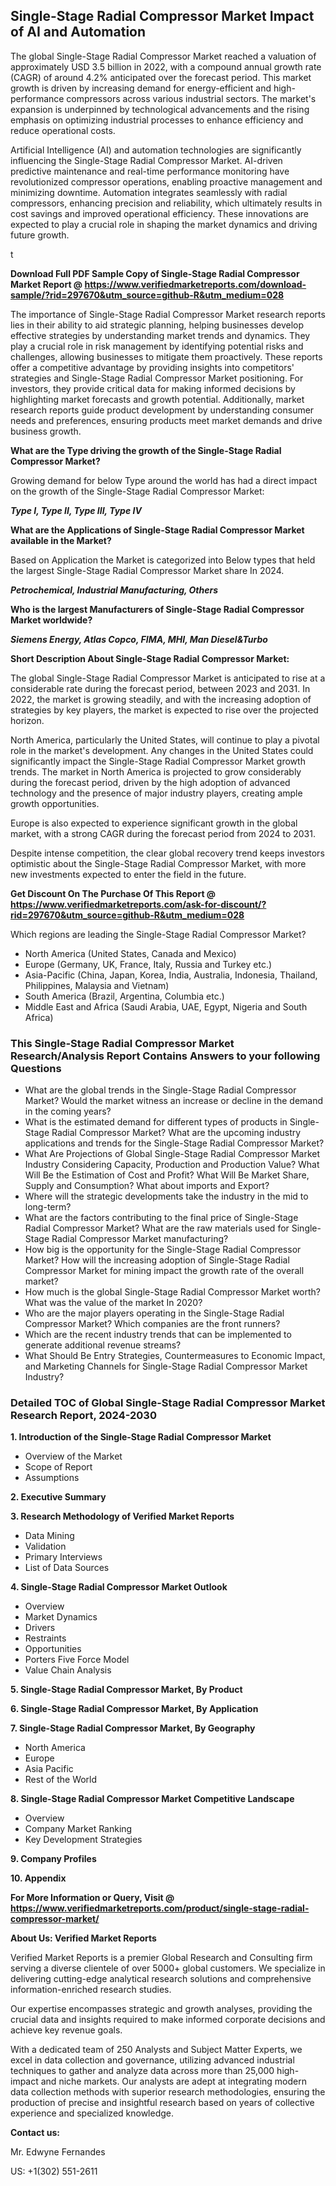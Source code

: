 <h2>Single-Stage Radial Compressor Market Impact of AI and Automation</h2><p>The global Single-Stage Radial Compressor Market reached a valuation of approximately USD 3.5 billion in 2022, with a compound annual growth rate (CAGR) of around 4.2% anticipated over the forecast period. This market growth is driven by increasing demand for energy-efficient and high-performance compressors across various industrial sectors. The market's expansion is underpinned by technological advancements and the rising emphasis on optimizing industrial processes to enhance efficiency and reduce operational costs.</p><p>Artificial Intelligence (AI) and automation technologies are significantly influencing the Single-Stage Radial Compressor Market. AI-driven predictive maintenance and real-time performance monitoring have revolutionized compressor operations, enabling proactive management and minimizing downtime. Automation integrates seamlessly with radial compressors, enhancing precision and reliability, which ultimately results in cost savings and improved operational efficiency. These innovations are expected to play a crucial role in shaping the market dynamics and driving future growth.</p>t</p><p id="" class=""><strong>Download Full PDF Sample Copy of Single-Stage Radial Compressor Market Report @ <a href="https://www.verifiedmarketreports.com/download-sample/?rid=297670&utm_source=github-R&utm_medium=028" target="_blank">https://www.verifiedmarketreports.com/download-sample/?rid=297670&utm_source=github-R&utm_medium=028</a></strong></p><p>The importance of&nbsp;Single-Stage Radial Compressor Market research reports lies in their ability to aid strategic planning, helping businesses develop effective strategies by understanding market trends and dynamics. They play a crucial role in risk management by identifying potential risks and challenges, allowing businesses to mitigate them proactively. These reports offer a competitive advantage by providing insights into competitors' strategies and Single-Stage Radial Compressor Market positioning. For investors, they provide critical data for making informed decisions by highlighting market forecasts and growth potential. Additionally, market research reports guide product development by understanding consumer needs and preferences, ensuring products meet market demands and drive business growth.</p><p><strong>What are the&nbsp;Type driving the growth of the Single-Stage Radial Compressor Market?</strong></p><p id="" class="">Growing demand for below Type around the world has had a direct impact on the growth of the Single-Stage Radial Compressor Market:</p><em><strong>Type I, Type II, Type III, Type IV</strong></em></p><strong>What are the&nbsp;Applications&nbsp;of Single-Stage Radial Compressor Market available in the Market?</strong></p><p id="" class="">Based on Application the Market is categorized into Below types that held the largest Single-Stage Radial Compressor Market share In 2024.</p><em><strong>Petrochemical, Industrial Manufacturing, Others</strong></em></p><strong>Who is the largest Manufacturers of Single-Stage Radial Compressor Market worldwide?</strong></p><p><em><strong>Siemens Energy, Atlas Copco, FIMA, MHI, Man Diesel&Turbo</strong></em></p><p id="" class=""><strong>Short Description About Single-Stage Radial Compressor Market:</strong></p><p>The global Single-Stage Radial Compressor Market is anticipated to rise at a considerable rate during the forecast period, between 2023 and 2031. In 2022, the market is growing steadily, and with the increasing adoption of strategies by key players, the market is expected to rise over the projected horizon.</p><p>North America, particularly the United States, will continue to play a pivotal role in the market's development. Any changes in the United States could significantly impact the Single-Stage Radial Compressor Market growth trends. The market in North America is projected to grow considerably during the forecast period, driven by the high adoption of advanced technology and the presence of major industry players, creating ample growth opportunities.</p><p>Europe is also expected to experience significant growth in the global market, with a strong CAGR during the forecast period from 2024 to 2031.</p><p>Despite intense competition, the clear global recovery trend keeps investors optimistic about the Single-Stage Radial Compressor Market, with more new investments expected to enter the field in the future.</p><p id="" class=""><strong>Get Discount On The Purchase Of This Report @ <a href="https://www.verifiedmarketreports.com/ask-for-discount/?rid=297670&utm_source=github-R&utm_medium=028" target="_blank">https://www.verifiedmarketreports.com/ask-for-discount/?rid=297670&utm_source=github-R&utm_medium=028</a></strong></p>Which regions are leading the Single-Stage Radial Compressor Market?</p><ul><li>North America (United States, Canada and Mexico)</li><li>Europe (Germany, UK, France, Italy, Russia and Turkey etc.)</li><li>Asia-Pacific (China, Japan, Korea, India, Australia, Indonesia, Thailand, Philippines, Malaysia and Vietnam)</li><li>South America (Brazil, Argentina, Columbia etc.)</li><li>Middle East and Africa (Saudi Arabia, UAE, Egypt, Nigeria and South Africa)</li></ul><h3 id="" class="">This Single-Stage Radial Compressor Market Research/Analysis Report Contains Answers to your following Questions</h3><ul><li>What are the global trends in the Single-Stage Radial Compressor Market? Would the market witness an increase or decline in the demand in the coming years?</li><li>What is the estimated demand for different types of products in Single-Stage Radial Compressor Market? What are the upcoming industry applications and trends for the Single-Stage Radial Compressor Market?</li><li>What Are Projections of Global Single-Stage Radial Compressor Market Industry Considering Capacity, Production and Production Value? What Will Be the Estimation of Cost and Profit? What Will Be Market Share, Supply and Consumption? What about imports and Export?</li><li>Where will the strategic developments take the industry in the mid to long-term?</li><li>What are the factors contributing to the final price of Single-Stage Radial Compressor Market? What are the raw materials used for Single-Stage Radial Compressor Market manufacturing?</li><li>How big is the opportunity for the Single-Stage Radial Compressor Market? How will the increasing adoption of Single-Stage Radial Compressor Market for mining impact the growth rate of the overall market?</li><li>How much is the global Single-Stage Radial Compressor Market worth? What was the value of the market In 2020?</li><li>Who are the major players operating in the Single-Stage Radial Compressor Market? Which companies are the front runners?</li><li>Which are the recent industry trends that can be implemented to generate additional revenue streams?</li><li>What Should Be Entry Strategies, Countermeasures to Economic Impact, and Marketing Channels for Single-Stage Radial Compressor Market Industry?</li></ul><h3 id="" class="">Detailed TOC of Global Single-Stage Radial Compressor Market Research Report, 2024-2030</h3><p id="" class=""><strong>1. Introduction of the Single-Stage Radial Compressor Market</strong></p><ul><li>Overview of the Market</li><li>Scope of Report</li><li>Assumptions</li></ul><p id="" class=""><strong>2. Executive Summary</strong></p><p id="" class=""><strong>3. Research Methodology of Verified Market Reports</strong></p><ul><li>Data Mining</li><li>Validation</li><li>Primary Interviews</li><li>List of Data Sources</li></ul><p id="" class=""><strong>4. Single-Stage Radial Compressor Market Outlook</strong></p><ul><li>Overview</li><li>Market Dynamics</li><li>Drivers</li><li>Restraints</li><li>Opportunities</li><li>Porters Five Force Model</li><li>Value Chain Analysis</li></ul><p id="" class=""><strong>5. Single-Stage Radial Compressor Market, By Product</strong></p><p id="" class=""><strong>6. Single-Stage Radial Compressor Market, By Application</strong></p><p id="" class=""><strong>7. Single-Stage Radial Compressor Market, By Geography</strong></p><ul><li>North America</li><li>Europe</li><li>Asia Pacific</li><li>Rest of the World</li></ul><p id="" class=""><strong>8. Single-Stage Radial Compressor Market Competitive Landscape</strong></p><ul><li>Overview</li><li>Company Market Ranking</li><li>Key Development Strategies</li></ul><p id="" class=""><strong>9. Company Profiles</strong></p><p id="" class=""><strong>10. Appendix</strong></p><p id="" class=""><strong>For More Information or Query, Visit @ <a href="https://www.verifiedmarketreports.com/product/single-stage-radial-compressor-market/" target="_blank">https://www.verifiedmarketreports.com/product/single-stage-radial-compressor-market/</a></strong></p><p id="" class=""><strong>About Us: Verified Market Reports</strong></p><p id="" class="">Verified Market Reports is a premier Global Research and Consulting firm serving a diverse clientele of over 5000+ global customers. We specialize in delivering cutting-edge analytical research solutions and comprehensive information-enriched research studies.</p><p id="" class="">Our expertise encompasses strategic and growth analyses, providing the crucial data and insights required to make informed corporate decisions and achieve key revenue goals.</p><p id="" class="">With a dedicated team of 250 Analysts and Subject Matter Experts, we excel in data collection and governance, utilizing advanced industrial techniques to gather and analyze data across more than 25,000 high-impact and niche markets. Our analysts are adept at integrating modern data collection methods with superior research methodologies, ensuring the production of precise and insightful research based on years of collective experience and specialized knowledge.</p><p id="" class=""><strong>Contact us:</strong></p><p id="" class="">Mr. Edwyne Fernandes</p><p id="" class="">US: +1(302) 551-2611</p>